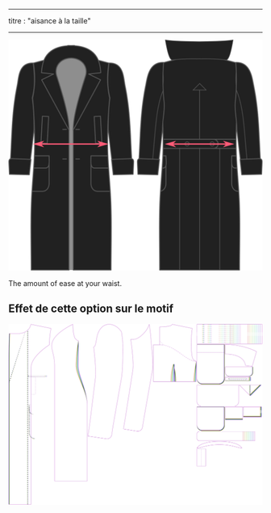 - - -
titre : "aisance à la taille"
- - -

![Waist ease](./waistease.svg)

The amount of ease at your waist.

## Effet de cette option sur le motif

![Cette image montre l'effet de cette option en superposant plusieurs variantes qui ont une valeur différente pour cette option](carlita_waistease_sample.svg "Effet de cette option sur le modèle")
